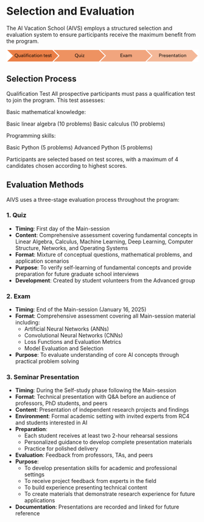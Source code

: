 # Selection and Evaluation

The AI Vacation School (AIVS) employs a structured selection and evaluation system to ensure participants receive the maximum benefit from the program.

![Evaluation Process](assets/evlauation.png)

## Selection Process

Qualification Test
All prospective participants must pass a qualification test to join the program. This test assesses:

Basic mathematical knowledge:

Basic linear algebra (10 problems)
Basic calculus (10 problems)


Programming skills:

Basic Python (5 problems)
Advanced Python (5 problems)



Participants are selected based on test scores, with a maximum of 4 candidates chosen according to highest scores.

## Evaluation Methods

AIVS uses a three-stage evaluation process throughout the program:

### 1. Quiz
- **Timing**: First day of the Main-session
- **Content**: Comprehensive assessment covering fundamental concepts in Linear Algebra, Calculus, Machine Learning, Deep Learning, Computer Structure, Networks, and Operating Systems
- **Format**: Mixture of conceptual questions, mathematical problems, and application scenarios
- **Purpose**: To verify self-learning of fundamental concepts and provide preparation for future graduate school interviews
- **Development**: Created by student volunteers from the Advanced group

### 2. Exam
- **Timing**: End of the Main-session (January 16, 2025)
- **Format**: Comprehensive assessment covering all Main-session material including:
   * Artificial Neural Networks (ANNs)
   * Convolutional Neural Networks (CNNs)
   * Loss Functions and Evaluation Metrics
   * Model Evaluation and Selection
- **Purpose**: To evaluate understanding of core AI concepts through practical problem solving

### 3. Seminar Presentation
- **Timing**: During the Self-study phase following the Main-session
- **Format**: Technical presentation with Q&A before an audience of professors, PhD students, and peers
- **Content**: Presentation of independent research projects and findings
- **Environment**: Formal academic setting with invited experts from RC4 and students interested in AI
- **Preparation**: 
   * Each student receives at least two 2-hour rehearsal sessions
   * Personalized guidance to develop complete presentation materials
   * Practice for polished delivery
- **Evaluation**: Feedback from professors, TAs, and peers
- **Purpose**: 
   * To develop presentation skills for academic and professional settings
   * To receive project feedback from experts in the field
   * To build experience presenting technical content
   * To create materials that demonstrate research experience for future applications
- **Documentation**: Presentations are recorded and linked for future reference
